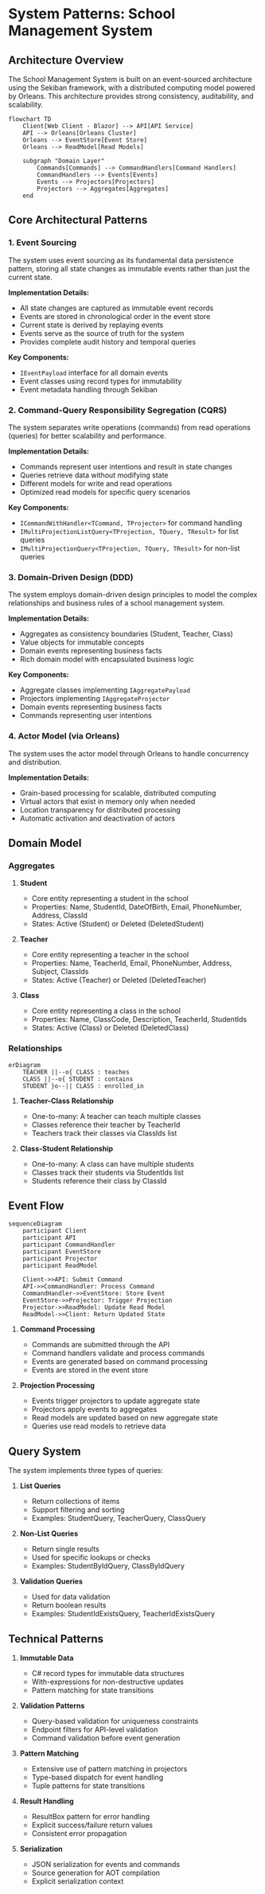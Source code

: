 # System Patterns: School Management System

## Architecture Overview

The School Management System is built on an event-sourced architecture using the Sekiban framework, with a distributed computing model powered by Orleans. This architecture provides strong consistency, auditability, and scalability.

```mermaid
flowchart TD
    Client[Web Client - Blazor] --> API[API Service]
    API --> Orleans[Orleans Cluster]
    Orleans --> EventStore[Event Store]
    Orleans --> ReadModel[Read Models]
    
    subgraph "Domain Layer"
        Commands[Commands] --> CommandHandlers[Command Handlers]
        CommandHandlers --> Events[Events]
        Events --> Projectors[Projectors]
        Projectors --> Aggregates[Aggregates]
    end
```

## Core Architectural Patterns

### 1. Event Sourcing

The system uses event sourcing as its fundamental data persistence pattern, storing all state changes as immutable events rather than just the current state.

**Implementation Details:**
- All state changes are captured as immutable event records
- Events are stored in chronological order in the event store
- Current state is derived by replaying events
- Events serve as the source of truth for the system
- Provides complete audit history and temporal queries

**Key Components:**
- `IEventPayload` interface for all domain events
- Event classes using record types for immutability
- Event metadata handling through Sekiban

### 2. Command-Query Responsibility Segregation (CQRS)

The system separates write operations (commands) from read operations (queries) for better scalability and performance.

**Implementation Details:**
- Commands represent user intentions and result in state changes
- Queries retrieve data without modifying state
- Different models for write and read operations
- Optimized read models for specific query scenarios

**Key Components:**
- `ICommandWithHandler<TCommand, TProjector>` for command handling
- `IMultiProjectionListQuery<TProjection, TQuery, TResult>` for list queries
- `IMultiProjectionQuery<TProjection, TQuery, TResult>` for non-list queries

### 3. Domain-Driven Design (DDD)

The system employs domain-driven design principles to model the complex relationships and business rules of a school management system.

**Implementation Details:**
- Aggregates as consistency boundaries (Student, Teacher, Class)
- Value objects for immutable concepts
- Domain events representing business facts
- Rich domain model with encapsulated business logic

**Key Components:**
- Aggregate classes implementing `IAggregatePayload`
- Projectors implementing `IAggregateProjector`
- Domain events representing business facts
- Commands representing user intentions

### 4. Actor Model (via Orleans)

The system uses the actor model through Orleans to handle concurrency and distribution.

**Implementation Details:**
- Grain-based processing for scalable, distributed computing
- Virtual actors that exist in memory only when needed
- Location transparency for distributed processing
- Automatic activation and deactivation of actors

## Domain Model

### Aggregates

1. **Student**
   - Core entity representing a student in the school
   - Properties: Name, StudentId, DateOfBirth, Email, PhoneNumber, Address, ClassId
   - States: Active (Student) or Deleted (DeletedStudent)

2. **Teacher**
   - Core entity representing a teacher in the school
   - Properties: Name, TeacherId, Email, PhoneNumber, Address, Subject, ClassIds
   - States: Active (Teacher) or Deleted (DeletedTeacher)

3. **Class**
   - Core entity representing a class in the school
   - Properties: Name, ClassCode, Description, TeacherId, StudentIds
   - States: Active (Class) or Deleted (DeletedClass)

### Relationships

```mermaid
erDiagram
    TEACHER ||--o{ CLASS : teaches
    CLASS ||--o{ STUDENT : contains
    STUDENT }o--|| CLASS : enrolled_in
```

1. **Teacher-Class Relationship**
   - One-to-many: A teacher can teach multiple classes
   - Classes reference their teacher by TeacherId
   - Teachers track their classes via ClassIds list

2. **Class-Student Relationship**
   - One-to-many: A class can have multiple students
   - Classes track their students via StudentIds list
   - Students reference their class by ClassId

## Event Flow

```mermaid
sequenceDiagram
    participant Client
    participant API
    participant CommandHandler
    participant EventStore
    participant Projector
    participant ReadModel
    
    Client->>API: Submit Command
    API->>CommandHandler: Process Command
    CommandHandler->>EventStore: Store Event
    EventStore->>Projector: Trigger Projection
    Projector->>ReadModel: Update Read Model
    ReadModel->>Client: Return Updated State
```

1. **Command Processing**
   - Commands are submitted through the API
   - Command handlers validate and process commands
   - Events are generated based on command processing
   - Events are stored in the event store

2. **Projection Processing**
   - Events trigger projectors to update aggregate state
   - Projectors apply events to aggregates
   - Read models are updated based on new aggregate state
   - Queries use read models to retrieve data

## Query System

The system implements three types of queries:

1. **List Queries**
   - Return collections of items
   - Support filtering and sorting
   - Examples: StudentQuery, TeacherQuery, ClassQuery

2. **Non-List Queries**
   - Return single results
   - Used for specific lookups or checks
   - Examples: StudentByIdQuery, ClassByIdQuery

3. **Validation Queries**
   - Used for data validation
   - Return boolean results
   - Examples: StudentIdExistsQuery, TeacherIdExistsQuery

## Technical Patterns

1. **Immutable Data**
   - C# record types for immutable data structures
   - With-expressions for non-destructive updates
   - Pattern matching for state transitions

2. **Validation Patterns**
   - Query-based validation for uniqueness constraints
   - Endpoint filters for API-level validation
   - Command validation before event generation

2. **Pattern Matching**
   - Extensive use of pattern matching in projectors
   - Type-based dispatch for event handling
   - Tuple patterns for state transitions

3. **Result Handling**
   - ResultBox pattern for error handling
   - Explicit success/failure return values
   - Consistent error propagation

4. **Serialization**
   - JSON serialization for events and commands
   - Source generation for AOT compilation
   - Explicit serialization context
